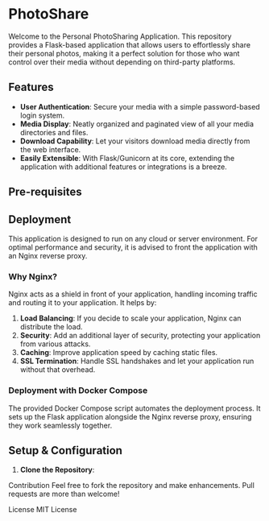 # PhotoShare

Welcome to the Personal PhotoSharing Application. This repository provides a Flask-based application that allows users to effortlessly share their personal photos, making it a perfect solution for those who want control over their media without depending on third-party platforms.

## Features

- **User Authentication**: Secure your media with a simple password-based login system.
- **Media Display**: Neatly organized and paginated view of all your media directories and files.
- **Download Capability**: Let your visitors download media directly from the web interface.
- **Easily Extensible**: With Flask/Gunicorn at its core, extending the application with additional features or integrations is a breeze.
  
## Pre-requisites


## Deployment

This application is designed to run on any cloud or server environment. For optimal performance and security, it is advised to front the application with an Nginx reverse proxy.

### Why Nginx?

Nginx acts as a shield in front of your application, handling incoming traffic and routing it to your application. It helps by:

1. **Load Balancing**: If you decide to scale your application, Nginx can distribute the load.
2. **Security**: Add an additional layer of security, protecting your application from various attacks.
3. **Caching**: Improve application speed by caching static files.
4. **SSL Termination**: Handle SSL handshakes and let your application run without that overhead.

### Deployment with Docker Compose

The provided Docker Compose script automates the deployment process. It sets up the Flask application alongside the Nginx reverse proxy, ensuring they work seamlessly together.


## Setup & Configuration

1. **Clone the Repository**:


Contribution
Feel free to fork the repository and make enhancements. Pull requests are more than welcome!

License
MIT License